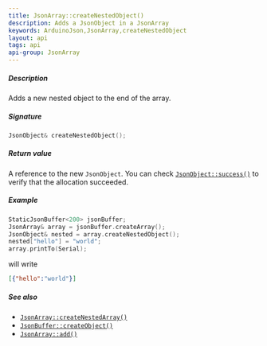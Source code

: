```yaml
---
title: JsonArray::createNestedObject()
description: Adds a JsonObject in a JsonArray
keywords: ArduinoJson,JsonArray,createNestedObject
layout: api
tags: api
api-group: JsonArray
---
```


##### Description

Adds a new nested object to the end of the array.

##### Signature

```c++
JsonObject& createNestedObject();
```

##### Return value

A reference to the new `JsonObject`.
You can check [`JsonObject::success()`]({{site.baseurl}}/api/jsonobject/success/) to verify that the allocation succeeded.

##### Example

```c++
StaticJsonBuffer<200> jsonBuffer;
JsonArray& array = jsonBuffer.createArray();
JsonObject& nested = array.createNestedObject();
nested["hello"] = "world";
array.printTo(Serial);
```

will write

```json
[{"hello":"world"}]
```

##### See also

* [`JsonArray::createNestedArray()`]({{site.baseurl}}/api/jsonarray/createnestedarray/)
* [`JsonBuffer::createObject()`]({{site.baseurl}}/api/jsonbuffer/createobject/)
* [`JsonArray::add()`]({{site.baseurl}}/api/jsonarray/add/)